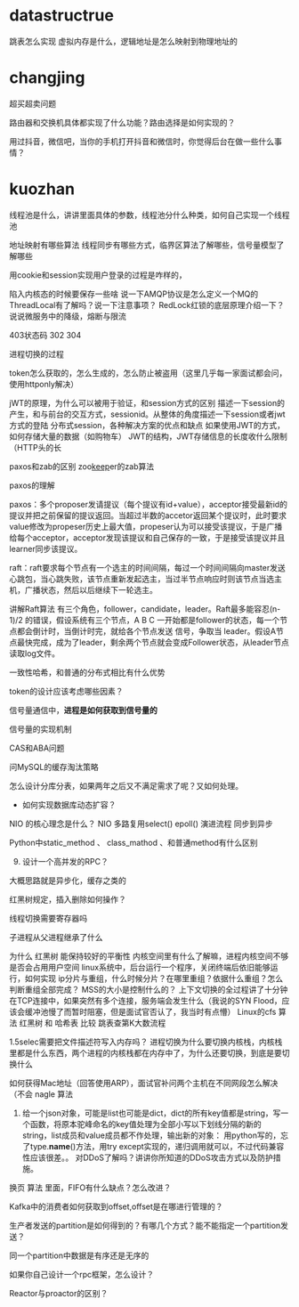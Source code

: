 # datastructrue
跳表怎么实现
虚拟内存是什么，逻辑地址是怎么映射到物理地址的

# changjing

超买超卖问题

路由器和交换机具体都实现了什么功能？路由选择是如何实现的？

用过抖音，微信吧，当你的手机打开抖音和微信时，你觉得后台在做一些什么事情？

# kuozhan

线程池是什么，讲讲里面具体的参数，线程池分什么种类，如何自己实现一个线程池

地址映射有哪些算法
线程同步有哪些方式，临界区算法了解哪些，信号量模型了解哪些


用cookie和session实现用户登录的过程是咋样的，

陷入内核态的时候要保存一些啥
说一下AMQP协议是怎么定义一个MQ的
ThreadLocal有了解吗？说一下注意事项？
RedLock红锁的底层原理介绍一下？
说说微服务中的降级，熔断与限流

403状态码  302  304

进程切换的过程

token怎么获取的，怎么生成的，怎么防止被盗用（这里几乎每一家面试都会问，使用httponly解决）

jWT的原理，为什么可以被用于验证，和session方式的区别
描述一下session的产生，和与前台的交互方式，sessionid。从整体的角度描述一下session或者jwt方式的登陆
分布式session，各种解决方案的优点和缺点
如果使用JWT的方式，如何存储大量的数据（如购物车）
JWT的结构，JWT存储信息的长度收什么限制（HTTP头的长

paxos和zab的区别
zoo[keep](https://www.nowcoder.com/jump/super-jump/word?word=keep)er的zab算法

paxos的理解


paxos：多个proposer发请提议（每个提议有id+value），acceptor接受最新id的提议并把之前保留的提议返回。当超过半数的accetor返回某个提议时，此时要求value修改为propeser历史上最大值，propeser认为可以接受该提议，于是广播给每个acceptor，acceptor发现该提议和自己保存的一致，于是接受该提议并且learner同步该提议。

raft：raft要求每个节点有一个选主的时间间隔，每过一个时间间隔向master发送心跳包，当心跳失败，该节点重新发起选主，当过半节点响应时则该节点当选主机，广播状态，然后以后继续下一轮选主。

讲解Raft算法 有三个角色，follower，candidate，leader。Raft最多能容忍(n-1)/2 的错误，假设系统有三个节点，A B C 一开始都是follower的状态，每一个节点都会倒计时，当倒计时完，就给各个节点发送 信号，争取当 leader。假设A节点最快完成，成为了leader，剩余两个节点就会变成Follower状态，从leader节点读取log文件。



一致性哈希，和普通的分布式相比有什么优势

token的设计应该考虑哪些因素？

信号量通信中，**进程是如何获取到信号量的**

信号量的实现机制

CAS和ABA问题

问MySQL的缓存淘汰策略

怎么设计分库分表，如果两年之后又不满足需求了呢？又如何处理。

- 如何实现数据库动态扩容？

NIO 的核心理念是什么？
NIO 多路复用select() epoll() 演进流程 同步到异步

Python中static_method 、 class_mathod 、和普通method有什么区别

9. 设计一个高并发的RPC？

大概思路就是异步化，缓存之类的

红黑树规定，插入删除如何操作？

线程切换需要寄存器吗

子进程从父进程继承了什么

为什么 红黑树 能保持较好的平衡性
内核空间里有什么了解嘛，进程内核空间不够是否会占用用户空间
linux系统中，后台运行一个程序，关闭终端后依旧能够运行，如何实现
ip分片与重组，什么时候分片？在哪里重组？依据什么重组？怎么判断重组全部完成？
MSS的大小是控制什么的？
上下文切换的全过程讲了十分钟
在TCP连接中，如果突然有多个连接，服务端会发生什么（我说的SYN Flood，应该会缓冲池慢了而暂时阻塞，但是面试官否认了，我当时有点懵）
Linux的cfs 算法
红黑树 和 哈希表 比较
跳表查第K大数流程



1.5selec需要把文件描述符写入内存吗？
进程切换为什么要切换内核栈，内核栈里都是什么东西，两个进程的内核栈都在内存中了，为什么还要切换，到底是要切换什么

如何获得Mac地址（回答使用ARP），面试官补问两个主机在不同网段怎么解决（不会
nagle 算法


1. 给一个json对象，可能是list也可能是dict，dict的所有key值都是string，写一个函数，将原本驼峰命名的key值处理为全部小写以下划线分隔的新的string，list成员和value成员都不作处理，输出新的对象：
用python写的，忘了type.__name__()方法，用try except实现的，递归调用就可以，不过代码兼容性应该很差。。
对DDoS了解吗？讲讲你所知道的DDoS攻击方式以及防护措施。

换页 算法 里面，FIFO有什么缺点？怎么改进？



Kafka中的消费者如何获取到offset,offset是在哪进行管理的？

生产者发送的partition是如何得到的？有哪几个方式？能不能指定一个partition发送？

同一个partition中数据是有序还是无序的

如果你自己设计一个rpc框架，怎么设计？

Reactor与proactor的区别？